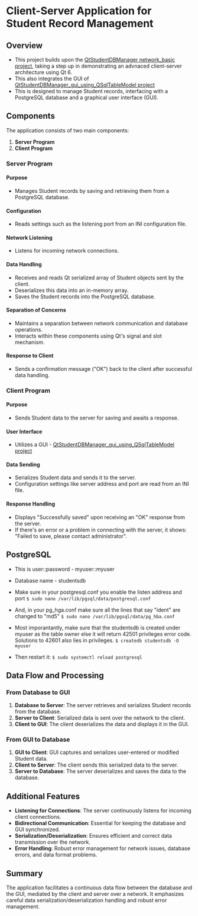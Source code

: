 # Client-Server Application for Student Record Management

## Overview
- This project builds upon the [QtStudentDBManager network_basic project](https://github.com/himcesjf/QtStudentDBManager/tree/network_basic), taking a step up in demonstrating an advnaced client-server architecture using Qt 6.
- This also integrates the GUI of [QtStudentDBManager_gui_using_QSqlTableModel project](https://github.com/himcesjf/QtStudentDBManager/tree/gui_using_QSqlTableModel)
- This is designed to manage Student records, interfacing with a PostgreSQL database and a graphical user interface (GUI).

## Components
The application consists of two main components:
1. **Server Program**
2. **Client Program**

### Server Program
#### Purpose
- Manages Student records by saving and retrieving them from a PostgreSQL database.

#### Configuration
- Reads settings such as the listening port from an INI configuration file.

#### Network Listening
- Listens for incoming network connections.

#### Data Handling
- Receives and reads Qt serialized array of Student objects sent by the client.
- Deserializes this data into an in-memory array.
- Saves the Student records into the PostgreSQL database.

#### Separation of Concerns
- Maintains a separation between network communication and database operations.
- Interacts within these components using Qt's signal and slot mechanism.

#### Response to Client
- Sends a confirmation message ("OK") back to the client after successful data handling.

### Client Program
#### Purpose
- Sends Student data to the server for saving and awaits a response.

#### User Interface
- Utilizes a GUI - [QtStudentDBManager_gui_using_QSqlTableModel project](https://github.com/himcesjf/QtStudentDBManager/tree/gui_using_QSqlTableModel)

#### Data Sending
- Serializes Student data and sends it to the server.
- Configuration settings like server address and port are read from an INI file.

#### Response Handling
- Displays "Successfully saved" upon receiving an "OK" response from the server.
- If there's an error or a problem in connecting with the server, it shows: "Failed to save, please contact administrator".

## PostgreSQL
- This is user::password - myuser::myuser
- Database name - studentsdb

- Make sure in your postgresql.conf you enable the listen address and port
`$ sudo nano /var/lib/pgsql/data/postgresql.conf`

- And, in your pg_hga.conf make sure all the lines that say "ident" are changed to "md5"
`$ sudo nano /var/lib/pgsql/data/pg_hba.conf`

- Most imporantantly, make sure that the studentsdb is created under myuser as the table owner else it will return 42501 privileges error code. Solutions to 42601 also lies in privileges.
`$ createdb studentsdb -O myuser`

- Then restart it:
`$ sudo systemctl reload postgresql`


## Data Flow and Processing
### From Database to GUI
1. **Database to Server**: The server retrieves and serializes Student records from the database.
2. **Server to Client**: Serialized data is sent over the network to the client.
3. **Client to GUI**: The client deserializes the data and displays it in the GUI.

### From GUI to Database
1. **GUI to Client**: GUI captures and serializes user-entered or modified Student data.
2. **Client to Server**: The client sends this serialized data to the server.
3. **Server to Database**: The server deserializes and saves the data to the database.

## Additional Features
- **Listening for Connections**: The server continuously listens for incoming client connections.
- **Bidirectional Communication**: Essential for keeping the database and GUI synchronized.
- **Serialization/Deserialization**: Ensures efficient and correct data transmission over the network.
- **Error Handling**: Robust error management for network issues, database errors, and data format problems.

## Summary
The application facilitates a continuous data flow between the database and the GUI, mediated by the client and server over a network. 
It emphasizes careful data serialization/deserialization handling and robust error management.
